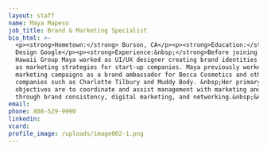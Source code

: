 ```yaml
---
layout: staff
name: Maya Mapeso
job_title: Brand & Marketing Specialist
bio_html: >-
  <p><strong>Hometown:</strong> Burson, CA</p><p><strong>Education:</strong> UX
  Design Google</p><p><strong>Experience:&nbsp;</strong>Before joining The
  Hawaii Group Maya worked as UI/UX designer creating brand identities as well
  as marketing strategies for start-up companies. Maya previously worked on
  marketing campaigns as a brand ambassador for Becca Cosmetics and other beauty
  companies such as Charlotte Tilbury and Muddy Body. &nbsp;Her primary
  objectives are to coordinate and assist management with marketing and sales
  through brand consistency, digital marketing, and networking.&nbsp;&nbsp;</p>
email:
phone: 808-529-9990
linkedin:
vcard:
profile_image: /uploads/image002-1.png
---
```

